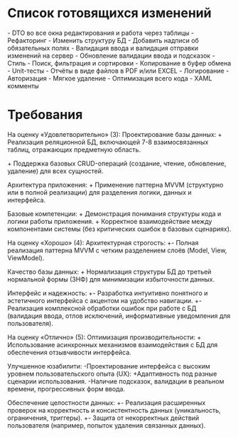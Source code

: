 # Список готовящихся изменений

\- DTO во все окна редактирования и работа через таблицы
\- Рефакторинг
\- Изменить структуру БД
\- Добавить надписи об обязательных полях
\- Валидация ввода и валидация отправки изменений на сервер
\- Обновление валидации ввода и подсказок
\- Стиль
\- Поиск, фильтрация и сортировки
\- Копирование в буфер обмена
\- Unit-тесты
\- Отчёты в виде файлов в PDF и/или EXCEL
\- Логирование
\- Авторизация
\- Мягкое удаление
\- Оптимизация всего кода
\- XAML комменты



# Требования

На оценку «Удовлетворительно» (3):
Проектирование базы данных:
\+ Реализация реляционной БД, включающей 7-8 взаимосвязанных таблиц, отражающих предметную область.

\+ Поддержка базовых CRUD-операций (создание, чтение, обновление, удаление) для всех сущностей.

Архитектура приложения:
\+ Применение паттерна MVVM (структурно или в полной реализации) для разделения логики, данных и интерфейса.

Базовые компетенции:
\+ Демонстрация понимания структуры кода и логики работы приложения.
\+ Корректное взаимодействие между компонентами системы (без критических ошибок в базовых сценариях).

На оценку «Хорошо» (4):
Архитектурная строгость:
\+\- Полная реализация паттерна MVVM с четким разделением слоёв (Model, View, ViewModel).

Качество базы данных:
\+ Нормализация структуры БД до третьей нормальной формы (3НФ) для минимизации избыточности данных.

Интерфейс и надежность:
\+\- Разработка интуитивно понятного и эстетичного интерфейса с акцентом на удобство навигации.
\+\- Реализация комплексной обработки ошибок при работе с БД (валидация ввода, отлов исключений, информативные уведомления для пользователя).

На оценку «Отлично» (5):
Оптимизация производительности:
\+ Использование асинхронных механизмов взаимодействия с БД для обеспечения отзывчивости интерфейса.

Улучшенное юзабилити:
\-Проектирование интерфейса с высоким уровнем пользовательского опыта (UX):
\+Адаптивность под разные сценарии использования.
\-Наличие подсказок, валидации в реальном времени, прогрессивных форм ввода.

Обеспечение целостности данных:
\+\- Реализация расширенных проверок на корректность и консистентность данных (уникальность, ограничения, триггеры).
\+\- Защита от некорректных действий пользователя (например, попыток удаления связанных данных).
